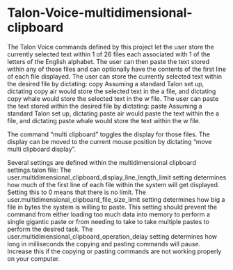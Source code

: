# Talon-Voice-multidimensional-clipboard
The Talon Voice commands defined by this project let the user store the currently selected text within 1 of 26 files each associated with 1 of the letters of the English alphabet. The user can then paste the text stored within any of those files and can optionally have the contents of the first line of each file displayed.
The user can store the currently selected text within the desired file by dictating:
copy <the Talon phonetic alphabet word for the desired letter>
Assuming a standard Talon set up, dictating copy air would store the selected text in the a file, and dictating copy whale would store the selected text in the w file.
The user can paste the text stored within the desired file by dictating:
paste <the Talon phonetic alphabet word for the desired letter>
Assuming a standard Talon set up, dictating paste air would paste the text within the a file, and dictating paste whale would store the text within the w file.

The command “multi clipboard” toggles the display for those files. The display can be moved to the current mouse position by dictating “move multi clipboard display”.

Several settings are defined within the multidimensional clipboard settings.talon file:
The user.multidimensional_clipboard_display_line_length_limit setting determines how much of the first line of each file within the system will get displayed. Setting this to 0 means that there is no limit. 
The user.multidimensional_clipboard_file_size_limit setting determines how big a file in bytes the system is willing to paste. This setting should prevent the command from either loading too much data into memory to perform a single gigantic paste or from needing to take to take multiple pastes to perform the desired task.
The user.multidimensional_clipboard_operation_delay setting determines how long in milliseconds the copying and pasting commands will pause. Increase this if the copying or pasting commands are not working properly on your computer.

